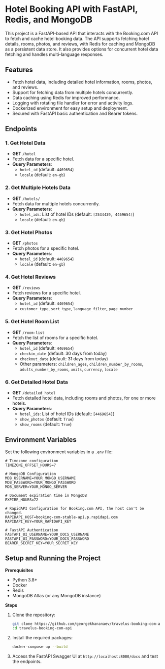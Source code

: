 # Hotel Booking API with FastAPI, Redis, and MongoDB

This project is a FastAPI-based API that interacts with the Booking.com API to fetch and cache hotel booking data. The API supports fetching hotel details, rooms, photos, and reviews, with Redis for caching and MongoDB as a persistent data store. It also provides options for concurrent hotel data fetching and handles multi-language responses.

## Features
- Fetch hotel data, including detailed hotel information, rooms, photos, and reviews.
- Support for fetching data from multiple hotels concurrently.
- Data caching using Redis for improved performance.
- Logging with rotating file handler for error and activity logs.
- Dockerized environment for easy setup and deployment.
- Secured with FastAPI basic authentication and Bearer tokens.

## Endpoints

### 1. **Get Hotel Data**
- **GET** `/hotel`
- Fetch data for a specific hotel.
- **Query Parameters**:
    - `hotel_id` (default: `4469654`)
    - `locale` (default: `en-gb`)

### 2. **Get Multiple Hotels Data**
- **GET** `/hotels/`
- Fetch data for multiple hotels concurrently.
- **Query Parameters**:
    - `hotel_ids`: List of hotel IDs (default: `[2534439, 4469654]`)
    - `locale` (default: `en-gb`)

### 3. **Get Hotel Photos**
- **GET** `/photos`
- Fetch photos for a specific hotel.
- **Query Parameters**:
    - `hotel_id` (default: `4469654`)
    - `locale` (default: `en-gb`)

### 4. **Get Hotel Reviews**
- **GET** `/reviews`
- Fetch reviews for a specific hotel.
- **Query Parameters**:
    - `hotel_id` (default: `4469654`)
    - `customer_type`, `sort_type`, `language_filter`, `page_number`

### 5. **Get Hotel Room List**
- **GET** `/room-list`
- Fetch the list of rooms for a specific hotel.
- **Query Parameters**:
    - `hotel_id` (default: `4469654`)
    - `checkin_date` (default: 30 days from today)
    - `checkout_date` (default: 31 days from today)
    - Other parameters: `children_ages`, `children_number_by_rooms`, `adults_number_by_rooms`, `units`, `currency`, `locale`

### 6. **Get Detailed Hotel Data**
- **GET** `/detailed_hotel`
- Fetch detailed hotel data, including rooms and photos, for one or more hotels.
- **Query Parameters**:
    - `hotel_ids`: List of hotel IDs (default: `[4469654]`)
    - `show_photos` (default: `True`)
    - `show_rooms` (default: `True`)

## Environment Variables

Set the following environment variables in a `.env` file:

```dotenv
# Timezone configuration
TIMEZONE_OFFSET_HOURS=7

# MongoDB Configuration
MDB_USERNAME=YOUR_MONGO_USERNAME
MDB_PASSWORD=YOUR_MONGO_PASSWORD
MDB_SERVER=YOUR_MONGO_SERVER

# Document expiration time in MongoDB
EXPIRE_HOURS=72

# RapidAPI Configuration for Booking.com API, the host can't be changed.
RAPIDAPI_HOST=booking-com-stable-api.p.rapidapi.com
RAPIDAPI_KEY=YOUR_RAPIDAPI_KEY

# FastAPI Authentication
FASTAPI_UI_USERNAME=YOUR_DOCS_USERNAME
FASTAPI_UI_PASSWORD=YOUR_DOCS_PASSWORD
BEARER_SECRET_KEY=YOUR_SECRET_KEY
```

## Setup and Running the Project

**Prerequisites**
* Python 3.8+
* Docker
* Redis
* MongoDB Atlas (or any MongoDB instance)

**Steps**

1. Clone the repository:
    ```bash
    git clone https://github.com/georgekhananaev/travelus-booking-com-api.git
    cd travelus-booking-com-api
    ```
2. Install the required packages:
    ```bash 
   docker-compose up --build
    ```
3. Access the FastAPI Swagger UI at `http://localhost:8000/docs` and test the endpoints.
